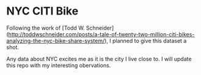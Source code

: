 # NYC CITI Bike

Following the work of [Todd W. Schneider] (http://toddwschneider.com/posts/a-tale-of-twenty-two-million-citi-bikes-analyzing-the-nyc-bike-share-system/), I planned to give this dataset a shot. 

Any data about NYC excites me as it is the city I live close to. I will update this repo with my interesting obervations.

